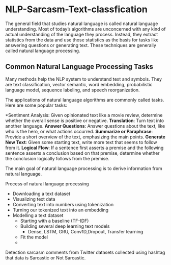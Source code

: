 # NLP-Sarcasm-Text-classfication

The general field that studies natural language is called natural language understanding. Most of today’s algorithms are unconcerned with any kind of actual understanding of the language they process. Instead, they extract statistics from the data and use those statistics as the basis for tasks like answering questions or
generating text. These techniques are generally called natural language processing.

## Common Natural Language Processing Tasks

Many methods help the NLP system to understand text and symbols. They are text classification, vector semantic, word embedding, probabilistic language model, sequence labeling, and speech reorganization.

The applications of natural language algorithms are commonly called tasks. Here are some popular tasks:

*Sentiment Analysis: Given opinionated text like a movie review, determine whether the overall sense is positive or negative.
**Translation**: Turn text into another language.
**Answer Questions**: Answer questions about the text, like who is the hero, or what actions occurred.
**Summarize or Paraphrase**: Provide a short overview of the text, emphasizing the main points.
**Generate New Text**: Given some starting text, write more text that seems to follow from it.
**Logical Flow**: If a sentence first asserts a premise and the following sentence asserts a conclusion based on that premise, determine whether the conclusion logically follows from the premise.

The main goal of natural language processing is to derive information from natural language.

Process of natural language processing

* Downloading a text dataset
* Visualizing text data
* Converting text into numbers using tokenization
* Turning our tokenized text into an embedding
* Modelling a text dataset
  * Starting with a baseline (TF-IDF)
  * Building several deep learning text models
    * Dense, LSTM, GRU, Conv1D,Dropout, Transfer learning
  * Fit the model
  * 
Detection sarcasm comments from Twitter datasets collected using hashtag that data is Sarcastic or Not Sarcastic.
